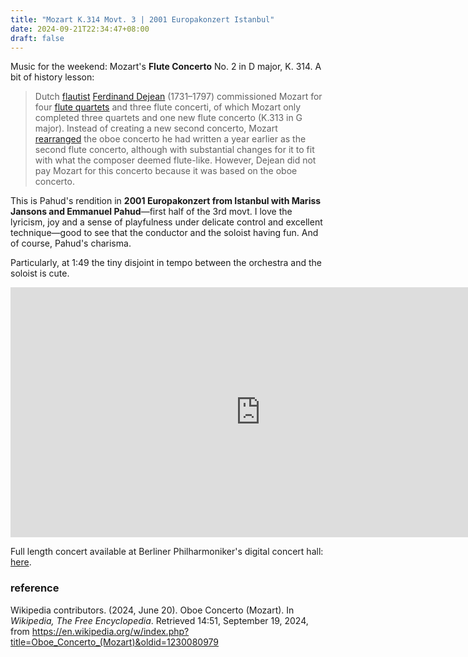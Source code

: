 ```yaml
---
title: "Mozart K.314 Movt. 3 | 2001 Europakonzert Istanbul"
date: 2024-09-21T22:34:47+08:00
draft: false
---
```


Music for the weekend: Mozart's **Flute Concerto** No. 2 in D major, K. 314. A bit of history lesson:

> Dutch [flautist](https://en.wikipedia.org/wiki/Flautist) [Ferdinand Dejean](https://en.wikipedia.org/w/index.php?title=Ferdinand_Dejean&action=edit&redlink=1) (1731–1797) commissioned Mozart for four [flute quartets](https://en.wikipedia.org/wiki/Flute_quartet) and three flute concerti, of which Mozart only completed three quartets and one new flute concerto (K.313 in G major). Instead of creating a new second concerto, Mozart [rearranged](https://en.wikipedia.org/wiki/Arrangement) the oboe concerto he had written a year earlier as the second flute concerto, although with substantial changes for it to fit with what the composer deemed flute-like. However, Dejean did not pay Mozart for this concerto because it was based on the oboe concerto.

This is Pahud's rendition in **2001 Europakonzert from Istanbul with Mariss Jansons and Emmanuel Pahud**—first half of the 3rd movt. I love the lyricism, joy and a sense of playfulness under delicate control and excellent technique—good to see that the conductor and the soloist having fun. And of course, Pahud's charisma.

Particularly, at 1:49 the tiny disjoint in tempo between the orchestra and the soloist is cute.

<iframe width="800" height="400" align="center" src="https://www.youtube.com/embed/DHzAIsrlJDM?si=zJJEJhs07D09AuBi" title="YouTube video player" frameborder="0" allow="accelerometer; autoplay; clipboard-write; encrypted-media; gyroscope; picture-in-picture; web-share" referrerpolicy="strict-origin-when-cross-origin" allowfullscreen></iframe>

Full length concert available at Berliner Philharmoniker's digital concert hall: [here](https://www.digitalconcerthall.com/en/concert/24320).

### reference

Wikipedia contributors. (2024, June 20). Oboe Concerto (Mozart). In *Wikipedia, The Free Encyclopedia*. Retrieved 14:51, September 19, 2024, from https://en.wikipedia.org/w/index.php?title=Oboe_Concerto_(Mozart)&oldid=1230080979
